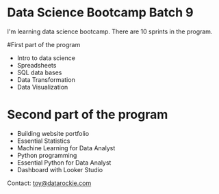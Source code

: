 # Data Science Bootcamp Batch 9

I'm learning data science bootcamp. There are 10 sprints in the program.

#First part of the program

- Intro to data science
- Spreadsheets
- SQL data bases
- Data Transformation
- Data Visualization

# Second part of the program

- Building website portfolio
- Essential Statistics
- Machine Learning for Data Analyst
- Python programming
- Essential Python for Data Analyst
- Dashboard with Looker Studio

Contact: toy@datarockie.com
